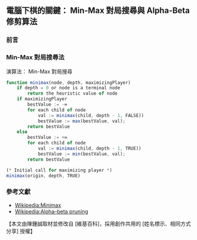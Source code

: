 ## 電腦下棋的關鍵： Min-Max 對局搜尋與 Alpha-Beta 修剪算法

### 前言


### Min-Max 對局搜尋法

演算法： Min-Max 對局搜尋

```javascript
function minimax(node, depth, maximizingPlayer)
    if depth = 0 or node is a terminal node
        return the heuristic value of node
    if maximizingPlayer
        bestValue := -∞
        for each child of node
            val := minimax(child, depth - 1, FALSE))
            bestValue := max(bestValue, val);
        return bestValue
    else
        bestValue := +∞
        for each child of node
            val := minimax(child, depth - 1, TRUE))
            bestValue := min(bestValue, val);
        return bestValue

(* Initial call for maximizing player *)
minimax(origin, depth, TRUE)
```


### 參考文獻
* [Wikipedia:Minimax](http://en.wikipedia.org/wiki/Minimax)
* [Wikipedia:Alpha–beta pruning](http://en.wikipedia.org/wiki/Alpha-beta_pruning)

【本文由陳鍾誠取材並修改自 [維基百科]，採用創作共用的 [姓名標示、相同方式分享] 授權】

